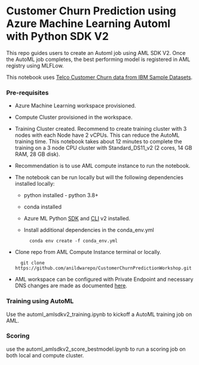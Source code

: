 # Customer Churn Prediction using Azure Machine Learning Automl with Python SDK V2


This repo guides users to create an Automl job using AML SDK V2. Once the AutoML job completes, the best performing model is registered in AML registry using MLFLow. 


This notebook uses [Telco Customer Churn data from IBM Sample Datasets](https://community.ibm.com/community/user/businessanalytics/blogs/steven-macko/2019/07/11/telco-customer-churn-1113).


### Pre-requisites
* Azure Machine Learning workspace provisioned.
* Compute Cluster provisioned in the workspace.
* Training Cluster created. Recommend to create training cluster with 3 nodes with each Node have 2 vCPUs. This can reduce the AutoML training time. This notebook takes about 12 minutes to complete the training on a 3 node CPU cluster with Standard_DS11_v2 (2 cores, 14 GB RAM, 28 GB disk). 
* Recommendation is to use AML compute instance to run the notebook.
* The notebook can be run locally but will the following dependencies installed locally:
 
    - python installed - python 3.8+
    - conda installed
    - Azure ML Python [SDK](https://learn.microsoft.com/en-us/python/api/overview/azure/ai-ml-readme?view=azure-python) and [CLI](https://learn.microsoft.com/en-us/azure/machine-learning/how-to-configure-cli?view=azureml-api-2&tabs=public) v2 installed.
    - Install additional dependencies in the conda_env.yml
    
            conda env create -f conda_env.yml

* Clone repo from AML Compute Instance terminal or locally. 
        
        git clone https://github.com/anildwarepo/CustomerChurnPredictionWorkshop.git

    


* AML workspace can be configured with Private Endpoint and necessary DNS changes are made as documented [here](https://learn.microsoft.com/en-us/azure/machine-learning/how-to-custom-dns?view=azureml-api-2&tabs=azure-cli). 


### Training using AutoML

Use the automl_amlsdkv2_training.ipynb to kickoff a AutoML training job on AML.


### Scoring

use the automl_amlsdkv2_score_bestmodel.ipynb to run a scoring job on both local and compute cluster.